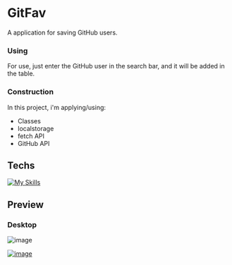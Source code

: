 # GitFav

A application for saving GitHub users.

### Using
For use, just enter the GitHub user in the search bar, and it will be added in the table.

### Construction

In this project, i'm applying/using:

- Classes
- localstorage
- fetch API
- GitHub API


## Techs

[![My Skills](https://skillicons.dev/icons?i=js,html,css)](https://skillicons.dev)

## Preview

   ### Desktop
       
   ![image](https://user-images.githubusercontent.com/86017907/179317766-7ae28879-abde-4d00-a0ac-715e1c61e59c.png)

[![image](https://user-images.githubusercontent.com/86017907/179060688-590eac0e-1195-4bad-80d3-8c848b0af5e2.png)](https://github.com/AndrewsItiel06/SPA-Universe/blob/main/LICENSE)
